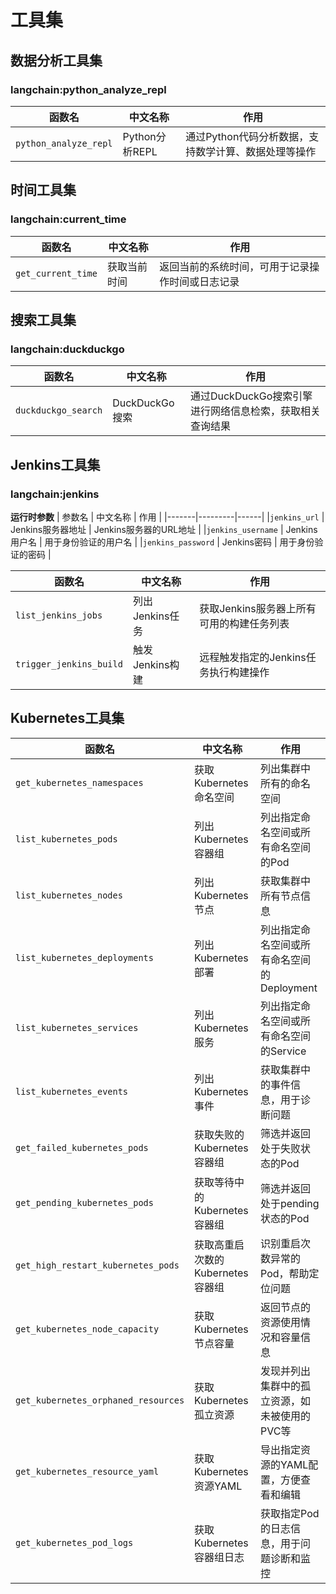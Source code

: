 # 工具集

## 数据分析工具集

### langchain:python_analyze_repl

| 函数名                   | 中文名称         | 作用                            |
|-----------------------|--------------|-------------------------------|
| `python_analyze_repl` | Python分析REPL | 通过Python代码分析数据，支持数学计算、数据处理等操作 |

## 时间工具集

### langchain:current_time

| 函数名                | 中文名称   | 作用                       |
|--------------------|--------|--------------------------|
| `get_current_time` | 获取当前时间 | 返回当前的系统时间，可用于记录操作时间或日志记录 |

## 搜索工具集

### langchain:duckduckgo

| 函数名                 | 中文名称         | 作用                                |
|---------------------|--------------|-----------------------------------|
| `duckduckgo_search` | DuckDuckGo搜索 | 通过DuckDuckGo搜索引擎进行网络信息检索，获取相关查询结果 |

## Jenkins工具集

### langchain:jenkins

**运行时参数**
| 参数名 | 中文名称 | 作用 |
|-------|---------|------|
|`jenkins_url` | Jenkins服务器地址 | Jenkins服务器的URL地址 |
|`jenkins_username` | Jenkins用户名 | 用于身份验证的用户名 |
|`jenkins_password` | Jenkins密码 | 用于身份验证的密码 |

| 函数名                     | 中文名称        | 作用                       |
|-------------------------|-------------|--------------------------|
| `list_jenkins_jobs`     | 列出Jenkins任务 | 获取Jenkins服务器上所有可用的构建任务列表 |
| `trigger_jenkins_build` | 触发Jenkins构建 | 远程触发指定的Jenkins任务执行构建操作   |

## Kubernetes工具集

| 函数名                                 | 中文名称                  | 作用                         |
|-------------------------------------|-----------------------|----------------------------|
| `get_kubernetes_namespaces`         | 获取Kubernetes命名空间      | 列出集群中所有的命名空间               |
| `list_kubernetes_pods`              | 列出Kubernetes容器组       | 列出指定命名空间或所有命名空间的Pod        |
| `list_kubernetes_nodes`             | 列出Kubernetes节点        | 获取集群中所有节点信息                |
| `list_kubernetes_deployments`       | 列出Kubernetes部署        | 列出指定命名空间或所有命名空间的Deployment |
| `list_kubernetes_services`          | 列出Kubernetes服务        | 列出指定命名空间或所有命名空间的Service    |
| `list_kubernetes_events`            | 列出Kubernetes事件        | 获取集群中的事件信息，用于诊断问题          |
| `get_failed_kubernetes_pods`        | 获取失败的Kubernetes容器组    | 筛选并返回处于失败状态的Pod            |
| `get_pending_kubernetes_pods`       | 获取等待中的Kubernetes容器组   | 筛选并返回处于pending状态的Pod       |
| `get_high_restart_kubernetes_pods`  | 获取高重启次数的Kubernetes容器组 | 识别重启次数异常的Pod，帮助定位问题        |
| `get_kubernetes_node_capacity`      | 获取Kubernetes节点容量      | 返回节点的资源使用情况和容量信息           |
| `get_kubernetes_orphaned_resources` | 获取Kubernetes孤立资源      | 发现并列出集群中的孤立资源，如未被使用的PVC等   |
| `get_kubernetes_resource_yaml`      | 获取Kubernetes资源YAML    | 导出指定资源的YAML配置，方便查看和编辑      |
| `get_kubernetes_pod_logs`           | 获取Kubernetes容器组日志     | 获取指定Pod的日志信息，用于问题诊断和监控     |
